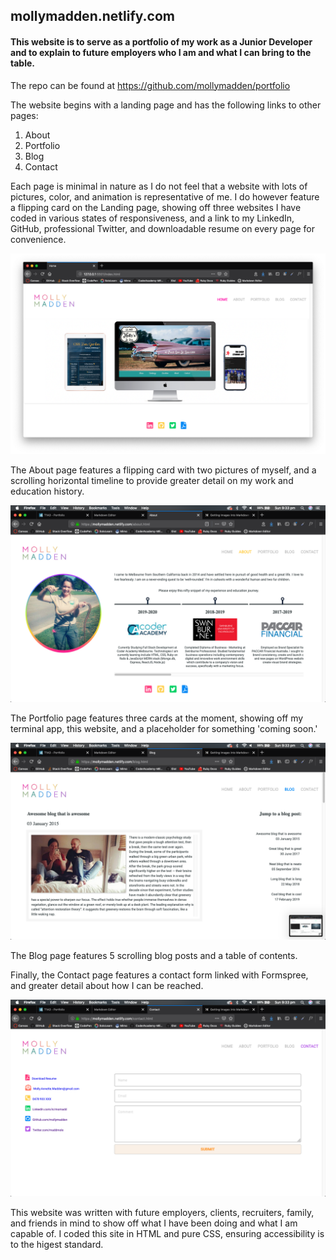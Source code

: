 
## mollymadden.netlify.com

#### This website is to serve as a portfolio of my work as a Junior Developer and to explain to future employers who I am and what I can bring to the table.

The repo can be found at https://github.com/mollymadden/portfolio

The website begins with a landing page and has the following links to other pages:
     
 1. About
 2. Portfolio
 3. Blog
 4. Contact

Each page is minimal in nature as I do not feel that a website with lots of pictures, color, and animation is representative of me. I do however feature a flipping card on the Landing page, showing off three websites I have coded in various states of responsiveness, and a link to my LinkedIn, GitHub, professional Twitter, and downloadable resume on every page for convenience.


![Landing Page](/docs/landing.png)
    
The About page features a flipping card with two pictures of myself, and a scrolling horizontal timeline to provide greater detail on my work and education history.

![About Page](/docs/about.png)

The Portfolio page features three cards at the moment, showing off my terminal app, this website, and a placeholder for something 'coming soon.'

![Blog Page](/docs/blog.png)

The Blog page features 5 scrolling blog posts and a table of contents.

Finally, the Contact page features a contact form linked with Formspree, and greater detail about how I can be reached.

![Contact Page](/docs/contact.png)

This website was written with future employers, clients, recruiters, family, and friends in mind to show off what I have been doing and what I am capable of. I coded this site in HTML and pure CSS, ensuring accessibility is to the higest standard.


    
    